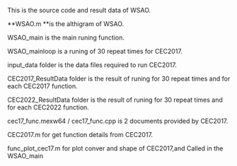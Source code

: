 This is the source code and result data of WSAO.

**WSAO.m **is the althigram of WSAO.

WSAO_main is the main runing function.

WSAO_mainloop is a runing of 30 repeat times for CEC2017.

input_data folder is the data files required to run CEC2017.

CEC2017_ResultData folder is the result of runing for 30 repeat times and for each CEC2017 function.

CEC2022_ResultData folder is the result of runing for 30 repeat times and for each CEC2022 function.

cec17_func.mexw64 / cec17_func.cpp  is 2 documents provided by CEC2017.

CEC2017.m for get function details from CEC2017.

func_plot_cec17.m for plot conver and shape of CEC2017,and Called in the WSAO_main
